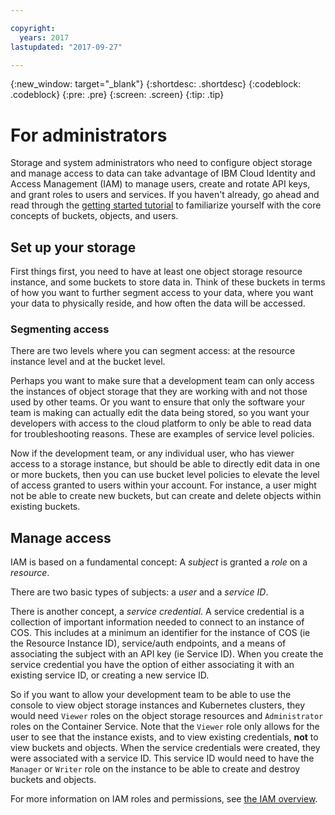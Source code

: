 ```yaml
---

copyright:
  years: 2017
lastupdated: "2017-09-27"

---
```

{:new_window: target="_blank"}
{:shortdesc: .shortdesc}
{:codeblock: .codeblock}
{:pre: .pre}
{:screen: .screen}
{:tip: .tip}

# For administrators

Storage and system administrators who need to configure object storage and manage access to data can take advantage of IBM Cloud Identity and Access Management (IAM) to manage users, create and rotate API keys, and grant roles to users and services. If you haven't already, go ahead and read through the [getting started tutorial](/docs/services/cloud-object-storage/index.html) to familiarize yourself with the core concepts of buckets, objects, and users.

## Set up your storage

First things first, you need to have at least one object storage resource instance, and some buckets to store data in.  Think of these buckets in terms of how you want to further segment access to your data, where you want your data to physically reside, and how often the data will be accessed.

### Segmenting access

There are two levels where you can segment access: at the resource instance level and at the bucket level.

Perhaps you want to make sure that a development team can only access the instances of object storage that they are working with and not those used by other teams.  Or you want to ensure that only the software your team is making can actually edit the data being stored, so you want your developers with access to the cloud platform to only be able to read data for troubleshooting reasons.  These are examples of service level policies.

Now if the development team, or any individual user, who has viewer access to a storage instance, but should be able to directly edit data in one or more buckets, then you can use bucket level policies to elevate the level of access granted to users within your account. For instance, a user might not be able to create new buckets, but can create and delete objects within existing buckets.

## Manage access

IAM is based on a fundamental concept: A _subject_ is granted a _role_ on a _resource_.

There are two basic types of subjects: a _user_ and a _service ID_.

There is another concept, a _service credential_.  A service credential is a collection of important information needed to connect to an instance of COS.  This includes at a minimum an identifier for the instance of COS (ie the Resource Instance ID), service/auth endpoints, and a means of associating the subject with an API key (ie Service ID).  When you create the service credential you have the option of either associating it with an existing service ID, or creating a new service ID.

So if you want to allow your development team to be able to use the console to view object storage instances and Kubernetes clusters, they would need `Viewer` roles on the object storage resources and `Administrator` roles on the Container Service.  Note that the `Viewer` role only allows for the user to see that the instance exists, and to view existing credentials, **not** to view buckets and objects.  When the service credentials were created, they were associated with a service ID.  This service ID would need to have the  `Manager` or `Writer` role on the instance to be able to create and destroy buckets and objects.

For more information on IAM roles and permissions, see [the IAM overview](/docs/services/cloud-object-storage/iam/overview.html).
